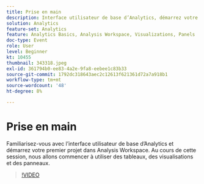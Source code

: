 ```yaml
---
title: Prise en main
description: Interface utilisateur de base d’Analytics, démarrez votre premier projet dans Analysis Workspace, commencez à utiliser des tableaux, des visualisations et des panneaux.
solution: Analytics
feature-set: Analytics
feature: Analytics Basics, Analysis Workspace, Visualizations, Panels
doc-type: Event
role: User
level: Beginner
kt: 10455
thumbnail: 343318.jpeg
exl-id: 361794b0-ee83-4a2e-9fa8-eebee1c83b33
source-git-commit: 1792dc318643aec2c12613f621361d72a7a918b1
workflow-type: tm+mt
source-wordcount: '48'
ht-degree: 8%

---
```


# Prise en main

Familiarisez-vous avec l’interface utilisateur de base d’Analytics et démarrez votre premier projet dans Analysis Workspace. Au cours de cette session, nous allons commencer à utiliser des tableaux, des visualisations et des panneaux.

>[!VIDEO](https://video.tv.adobe.com/v/343318/?quality=12&learn=on)
